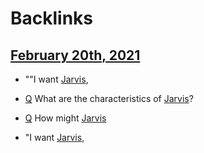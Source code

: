 
# Backlinks
## [February 20th, 2021](<February 20th, 2021.md>)
- ""I want [Jarvis](<Jarvis.md>),

- [Q](<Q.md>) What are the characteristics of [Jarvis](<Jarvis.md>)?

- [Q](<Q.md>) How might [Jarvis](<Jarvis.md>)

- "I want [Jarvis](<Jarvis.md>),

